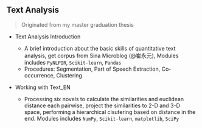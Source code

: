 ## Text Analysis

> Originated from my master graduation thesis

- Text Analysis Introduction
    
    - A brief introduction about the basic skills of quantitative text analysis, get corpus from Sina Microblog (@崔永元), Modules includes `PyNLPIR`, `Scikit-learn`, `Pandas`
    - Procedures: Segmentation, Part of Speech Extraction, Co-occurrence, Clustering

- Working with Text_EN

    - Processing six novels to calculate the similarities and euclidean distance each pairwise, project the similarities to 2-D and 3-D space, performing a hierarchical clsutering based on distance in the end. Modules includes `NumPy`, `Scikit-learn`, `matplotlib`, `SciPy`
